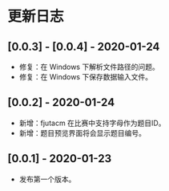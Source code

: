 # 更新日志
## [0.0.3] - [0.0.4] - 2020-01-24
- 修复：在 Windows 下解析文件路径的问题。
- 修复：在 Windows 下保存数据输入文件。

## [0.0.2] - 2020-01-24
- 新增：fjutacm 在比赛中支持字母作为题目ID。
- 新增：题目预览界面将会显示题目编号。

## [0.0.1] - 2020-01-23
- 发布第一个版本。